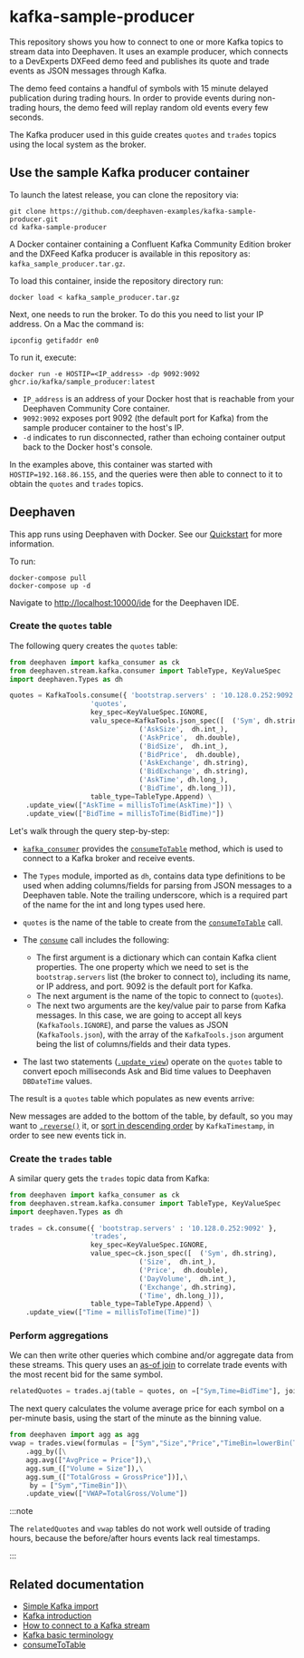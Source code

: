 # kafka-sample-producer

This repository shows you how to connect to one or more Kafka topics to stream data into Deephaven. It uses an example producer, which connects to a DevExperts DXFeed demo feed and publishes its quote and trade events as JSON messages through Kafka.

The demo feed contains a handful of symbols with 15 minute delayed publication during trading hours. In order to provide events during non-trading hours, the demo feed will replay random old events every few seconds.

The Kafka producer used in this guide creates `quotes` and `trades` topics using the local system as the broker.

## Use the sample Kafka producer container

To launch the latest release, you can clone the repository via:

```shell
git clone https://github.com/deephaven-examples/kafka-sample-producer.git
cd kafka-sample-producer
```

A Docker container containing a Confluent Kafka Community Edition broker and the DXFeed Kafka producer is available in this repository as: `kafka_sample_producer.tar.gz`.

To load this container, inside the repository directory run:

```shell
docker load < kafka_sample_producer.tar.gz
```

Next, one needs to run the broker. To do this you need to list your IP address. On a Mac the command is:

```shell
ipconfig getifaddr en0
```

To run it, execute:

```shell
docker run -e HOSTIP=<IP_address> -dp 9092:9092 ghcr.io/kafka/sample_producer:latest
```

- `IP_address` is an address of your Docker host that is reachable from your Deephaven Community Core container.
- `9092:9092` exposes port 9092 (the default port for Kafka) from the sample producer container to the host's IP.
- `-d` indicates to run disconnected, rather than echoing container output back to the Docker host's console.

In the examples above, this container was started with `HOSTIP=192.168.86.155`, and the queries were then able to connect to it to obtain the `quotes` and `trades` topics.

## Deephaven

This app runs using Deephaven with Docker. See our [Quickstart](https://deephaven.io/core/docs/tutorials/quickstart/) for more information.

To run:

```shell
docker-compose pull
docker-compose up -d
```

Navigate to [http://localhost:10000/ide](http://localhost:10000/ide/) for the Deephaven IDE.

### Create the `quotes` table

The following query creates the `quotes` table:

```python skip-test
from deephaven import kafka_consumer as ck
from deephaven.stream.kafka.consumer import TableType, KeyValueSpec
import deephaven.Types as dh

quotes = KafkaTools.consume({ 'bootstrap.servers' : '10.128.0.252:9092' },
                    'quotes',
                    key_spec=KeyValueSpec.IGNORE,
                    valu_spece=KafkaTools.json_spec([  ('Sym', dh.string),
                                ('AskSize',  dh.int_),
                                ('AskPrice',  dh.double),
                                ('BidSize',  dh.int_),
                                ('BidPrice',  dh.double),
                                ('AskExchange', dh.string),
                                ('BidExchange', dh.string),
                                ('AskTime', dh.long_),
                                ('BidTime', dh.long_)]),
                    table_type=TableType.Append) \
    .update_view(["AskTime = millisToTime(AskTime)"]) \
    .update_view(["BidTime = millisToTime(BidTime)"])
```

Let's walk through the query step-by-step:

- [`kafka_consumer`](https://deephaven.io/core/javadoc/io/deephaven/kafka/KafkaTools.html) provides the [`consumeToTable`](../reference/data-import-export/Kafka/consumeToTable/) method, which is used to connect to a Kafka broker and receive events.

- The `Types` module, imported as `dh`, contains data type definitions to be used when adding columns/fields for parsing from JSON messages to a Deephaven table. Note the trailing underscore, which is a required part of the name for the int and long types used here.

- `quotes` is the name of the table to create from the [`consumeToTable`](https://deephaven.io/core/docs/reference/data-import-export/Kafka/consumeToTable/) call.

- The [`consume`](https://deephaven.io/core/docs/reference/data-import-export/Kafka/consumeToTable/) call includes the following:

  - The first argument is a dictionary which can contain Kafka client properties. The one property which we need to set is the `bootstrap.servers` list (the broker to connect to), including its name, or IP address, and port. 9092 is the default port for Kafka.
  - The next argument is the name of the topic to connect to (`quotes`).
  - The next two arguments are the key/value pair to parse from Kafka messages. In this case, we are going to accept all keys (`KafkaTools.IGNORE`), and parse the values as JSON (`KafkaTools.json`), with the array of the `KafkaTools.json` argument being the list of columns/fields and their data types.

- The last two statements ([`.update_view`](https://deephaven.io/core/docs/reference/table-operations/select/update-view/)) operate on the `quotes` table to convert epoch milliseconds Ask and Bid time values to Deephaven `DBDateTime` values.

The result is a `quotes` table which populates as new events arrive:

New messages are added to the bottom of the table, by default, so you may want to [`.reverse()`](https://deephaven.io/core/docs/reference/table-operations/sort/reverse/) it, or [sort in descending order](https://deephaven.io/core/docs/reference/table-operations/sort/sort-descending/) by `KafkaTimestamp`, in order to see new events tick in.

### Create the `trades` table

A similar query gets the `trades` topic data from Kafka:

```python skip-test
from deephaven import kafka_consumer as ck
from deephaven.stream.kafka.consumer import TableType, KeyValueSpec
import deephaven.Types as dh

trades = ck.consume({ 'bootstrap.servers' : '10.128.0.252:9092' },
                    'trades',
                    key_spec=KeyValueSpec.IGNORE,
                    value_spec=ck.json_spec([  ('Sym', dh.string),
                                ('Size',  dh.int_),
                                ('Price',  dh.double),
                                ('DayVolume',  dh.int_),
                                ('Exchange', dh.string),
                                ('Time', dh.long_)]),
                    table_type=TableType.Append) \
    .update_view(["Time = millisToTime(Time)"])
```

### Perform aggregations

We can then write other queries which combine and/or aggregate data from these streams. This query uses an [as-of join](https://deephaven.io/core/docs/reference/table-operations/join/aj/) to correlate trade events with the most recent bid for the same symbol.

```python skip-test
relatedQuotes = trades.aj(table = quotes, on =["Sym,Time=BidTime"], joins =["BidTime,BidPrice,BidSize,BidExchange"])
```

The next query calculates the volume average price for each symbol on a per-minute basis, using the start of the minute as the binning value.

```python skip-test
from deephaven import agg as agg
vwap = trades.view(formulas = ["Sym","Size","Price","TimeBin=lowerBin(Time,1*MINUTE)","GrossPrice=Price*Size"])\
    .agg_by([\
    agg.avg(["AvgPrice = Price"]),\
    agg.sum_(["Volume = Size"]),\
    agg.sum_(["TotalGross = GrossPrice"])],\
     by = ["Sym","TimeBin"])\
    .update_view(["VWAP=TotalGross/Volume"])
```

:::note

The `relatedQuotes` and `vwap` tables do not work well outside of trading hours, because the before/after hours events lack real timestamps.

:::


## Related documentation

- [Simple Kafka import](https://deephaven.io/core/docs/how-to-guides/kafka-simple/)
- [Kafka introduction](https://deephaven.io/core/docs/conceptual/kafka-in-deephaven/)
- [How to connect to a Kafka stream](https://deephaven.io/core/docs/how-to-guides/kafka-stream/)
- [Kafka basic terminology](https://deephaven.io/core/docs/conceptual/kafka-basic-terms/)
- [consumeToTable](https://deephaven.io/core/docs/reference/data-import-export/Kafka/consumeToTable/)
